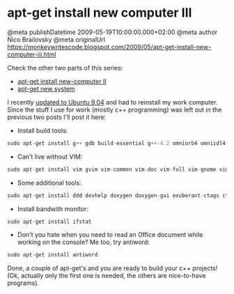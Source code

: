 # apt-get install new computer III

@meta publishDatetime 2009-05-19T10:00:00.000+02:00
@meta author Nico Brailovsky
@meta originalUrl https://monkeywritescode.blogspot.com/2009/05/apt-get-install-new-computer-iii.html

Check the other two parts of this series:

* [apt-get install new-computer II](/blog_md/2008/1228_aptgetinstallnewcomputerII.md)
* [apt-get new system](/blog_md/2008/1009_aptgetnewcomputer.md)

I recently [updated to Ubuntu 9.04](/blog_md/2009/0427_UbuntuJ.J..md) and had to reinstall my work computer. Since the stuff I use for work (mostly c++ programming) was left out in the previous two posts I'll post it here:

* Install build tools:

```c++
sudo apt-get install g++ gdb build-essential g++-4.2 omniorb4 omniidl4-python omniidl4 libxerces-c2-dev
```

* Can't live without VIM:

```c++
sudo apt-get install vim gvim vim-common vim-doc vim-full vim-gnome vim-gtk
```

* Some additional tools:

```c++
sudo apt-get install ddd devhelp doxygen doxygen-gui exuberant-ctags ctags  subversion
```

* Install bandwith monitor:

```c++
sudo apt-get install ifstat
```

* Don't you hate when you need to read an Office document while working on the console? Me too, try antiword:

```c++
sudo apt-get install antiword
```

Done, a couple of apt-get's and you are ready to build your c++ projects! (Ok, actually only the first one is needed, the others are nice-to-have programs).

